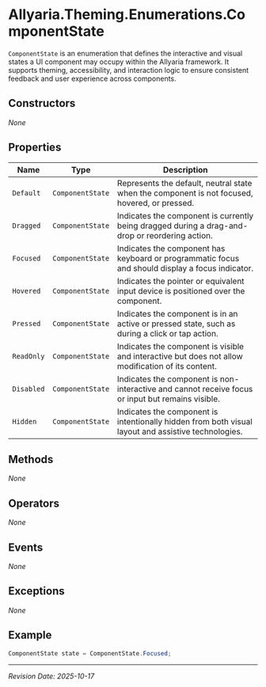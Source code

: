 ﻿# Allyaria.Theming.Enumerations.ComponentState

`ComponentState` is an enumeration that defines the interactive and visual states a UI component may occupy within the
Allyaria framework. It supports theming, accessibility, and interaction logic to ensure consistent feedback and user
experience across components.

## Constructors

*None*

## Properties

| Name       | Type             | Description                                                                                         |
|------------|------------------|-----------------------------------------------------------------------------------------------------|
| `Default`  | `ComponentState` | Represents the default, neutral state when the component is not focused, hovered, or pressed.       |
| `Dragged`  | `ComponentState` | Indicates the component is currently being dragged during a drag-and-drop or reordering action.     |
| `Focused`  | `ComponentState` | Indicates the component has keyboard or programmatic focus and should display a focus indicator.    |
| `Hovered`  | `ComponentState` | Indicates the pointer or equivalent input device is positioned over the component.                  |
| `Pressed`  | `ComponentState` | Indicates the component is in an active or pressed state, such as during a click or tap action.     |
| `ReadOnly` | `ComponentState` | Indicates the component is visible and interactive but does not allow modification of its content.  |
| `Disabled` | `ComponentState` | Indicates the component is non-interactive and cannot receive focus or input but remains visible.   |
| `Hidden`   | `ComponentState` | Indicates the component is intentionally hidden from both visual layout and assistive technologies. |

## Methods

*None*

## Operators

*None*

## Events

*None*

## Exceptions

*None*

## Example

```csharp
ComponentState state = ComponentState.Focused;
```

---

*Revision Date: 2025-10-17*
